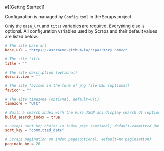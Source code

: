#[[Getting Started]]

Configuration is managed by `Config.toml` in the Scraps project.

Only the `base_url` and `title` variables are required. Everything else is optional. All configuration variables used by Scraps and their default values are listed below.

```toml:Config.toml
# The site base url
base_url = "https://username.github.io/repository-name/"

# The site title
title = ""

# The site description (optional)
description = ""

# The site favicon in the form of png file URL (optional)
favicon = ""

# The site timezone (optional, default=UTC)
timezone = "UTC"

# Build a search index with the Fuse JSON and display search UI (optional, default=true, choices=true or false)
build_search_index = true

# Scraps sort key choice on index page (optional, default=committed_date, choices=committed_date or linked_count)
sort_key = "committed_date"

# Scraps pagination on index page(optional, default=no paginsation)
paginate_by = 20
```
